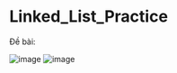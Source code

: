 # Linked_List_Practice

Đề bài:

![image](https://github.com/user-attachments/assets/310e9fc0-ab6c-48ec-bde8-16e04339a116)
![image](https://github.com/user-attachments/assets/2c10e1d5-0e1e-4091-a1e5-04407fc8d96e)


